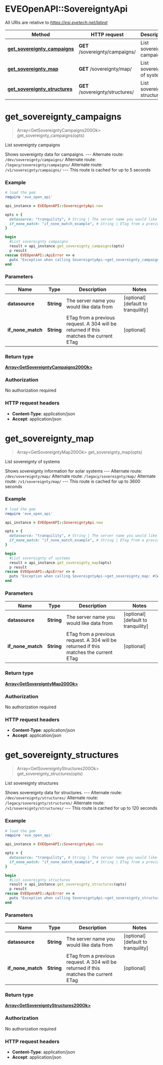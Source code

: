 # EVEOpenAPI::SovereigntyApi

All URIs are relative to *https://esi.evetech.net/latest*

Method | HTTP request | Description
------------- | ------------- | -------------
[**get_sovereignty_campaigns**](SovereigntyApi.md#get_sovereignty_campaigns) | **GET** /sovereignty/campaigns/ | List sovereignty campaigns
[**get_sovereignty_map**](SovereigntyApi.md#get_sovereignty_map) | **GET** /sovereignty/map/ | List sovereignty of systems
[**get_sovereignty_structures**](SovereigntyApi.md#get_sovereignty_structures) | **GET** /sovereignty/structures/ | List sovereignty structures


# **get_sovereignty_campaigns**
> Array&lt;GetSovereigntyCampaigns200Ok&gt; get_sovereignty_campaigns(opts)

List sovereignty campaigns

Shows sovereignty data for campaigns.  --- Alternate route: `/dev/sovereignty/campaigns/`  Alternate route: `/legacy/sovereignty/campaigns/`  Alternate route: `/v1/sovereignty/campaigns/`  --- This route is cached for up to 5 seconds

### Example
```ruby
# load the gem
require 'eve_open_api'

api_instance = EVEOpenAPI::SovereigntyApi.new

opts = { 
  datasource: "tranquility", # String | The server name you would like data from
  if_none_match: "if_none_match_example", # String | ETag from a previous request. A 304 will be returned if this matches the current ETag
}

begin
  #List sovereignty campaigns
  result = api_instance.get_sovereignty_campaigns(opts)
  p result
rescue EVEOpenAPI::ApiError => e
  puts "Exception when calling SovereigntyApi->get_sovereignty_campaigns: #{e}"
end
```

### Parameters

Name | Type | Description  | Notes
------------- | ------------- | ------------- | -------------
 **datasource** | **String**| The server name you would like data from | [optional] [default to tranquility]
 **if_none_match** | **String**| ETag from a previous request. A 304 will be returned if this matches the current ETag | [optional] 

### Return type

[**Array&lt;GetSovereigntyCampaigns200Ok&gt;**](GetSovereigntyCampaigns200Ok.md)

### Authorization

No authorization required

### HTTP request headers

 - **Content-Type**: application/json
 - **Accept**: application/json



# **get_sovereignty_map**
> Array&lt;GetSovereigntyMap200Ok&gt; get_sovereignty_map(opts)

List sovereignty of systems

Shows sovereignty information for solar systems  --- Alternate route: `/dev/sovereignty/map/`  Alternate route: `/legacy/sovereignty/map/`  Alternate route: `/v1/sovereignty/map/`  --- This route is cached for up to 3600 seconds

### Example
```ruby
# load the gem
require 'eve_open_api'

api_instance = EVEOpenAPI::SovereigntyApi.new

opts = { 
  datasource: "tranquility", # String | The server name you would like data from
  if_none_match: "if_none_match_example", # String | ETag from a previous request. A 304 will be returned if this matches the current ETag
}

begin
  #List sovereignty of systems
  result = api_instance.get_sovereignty_map(opts)
  p result
rescue EVEOpenAPI::ApiError => e
  puts "Exception when calling SovereigntyApi->get_sovereignty_map: #{e}"
end
```

### Parameters

Name | Type | Description  | Notes
------------- | ------------- | ------------- | -------------
 **datasource** | **String**| The server name you would like data from | [optional] [default to tranquility]
 **if_none_match** | **String**| ETag from a previous request. A 304 will be returned if this matches the current ETag | [optional] 

### Return type

[**Array&lt;GetSovereigntyMap200Ok&gt;**](GetSovereigntyMap200Ok.md)

### Authorization

No authorization required

### HTTP request headers

 - **Content-Type**: application/json
 - **Accept**: application/json



# **get_sovereignty_structures**
> Array&lt;GetSovereigntyStructures200Ok&gt; get_sovereignty_structures(opts)

List sovereignty structures

Shows sovereignty data for structures.  --- Alternate route: `/dev/sovereignty/structures/`  Alternate route: `/legacy/sovereignty/structures/`  Alternate route: `/v1/sovereignty/structures/`  --- This route is cached for up to 120 seconds

### Example
```ruby
# load the gem
require 'eve_open_api'

api_instance = EVEOpenAPI::SovereigntyApi.new

opts = { 
  datasource: "tranquility", # String | The server name you would like data from
  if_none_match: "if_none_match_example", # String | ETag from a previous request. A 304 will be returned if this matches the current ETag
}

begin
  #List sovereignty structures
  result = api_instance.get_sovereignty_structures(opts)
  p result
rescue EVEOpenAPI::ApiError => e
  puts "Exception when calling SovereigntyApi->get_sovereignty_structures: #{e}"
end
```

### Parameters

Name | Type | Description  | Notes
------------- | ------------- | ------------- | -------------
 **datasource** | **String**| The server name you would like data from | [optional] [default to tranquility]
 **if_none_match** | **String**| ETag from a previous request. A 304 will be returned if this matches the current ETag | [optional] 

### Return type

[**Array&lt;GetSovereigntyStructures200Ok&gt;**](GetSovereigntyStructures200Ok.md)

### Authorization

No authorization required

### HTTP request headers

 - **Content-Type**: application/json
 - **Accept**: application/json



